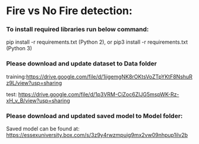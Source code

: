 # Fire vs No Fire detection:

### To install required libraries run below command:
 pip install -r requirements.txt (Python 2), or pip3 install -r requirements.txt (Python 3)
 
### Please download and update dataset to Data folder

training:https://drive.google.com/file/d/1iigemgNK8rOKtsVoZTpYKtF8NshuRz9L/view?usp=sharing

test: https://drive.google.com/file/d/1p3VRM-CiZoc6ZIJG5mspWK-Rz-xH_v_B/view?usp=sharing

### Please download and updated saved model to Model folder:
Saved model can be found at: https://essexuniversity.box.com/s/3z9y4rwzmpuig9mx2vw09nhpup1ilv2b

